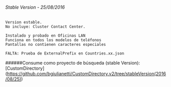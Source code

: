 ###### Stable Version - 25/08/2016
```
Version estable. 
No incluye: Cluster Contact Center.

Instalado y probado en Oficinas LAN
Funciona en todos los modelos de teléfonos
Pantallas no contienen caracteres especiales

FALTA: Prueba de ExternalPrefix en Countries.xx.json
```

######Consume como proyecto de búsqueda (stable Version): [CustomDirectory] (https://github.com/bgiulianetti/CustomDirectory.v2/tree/stableVersion(2016/08/25))

